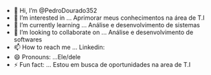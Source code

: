 - 👋 Hi, I’m @PedroDourado352
- 👀 I’m interested in ... Aprimorar meus conhecimentos na área de T.I
- 🌱 I’m currently learning ... Análise e desenvolvimento de sistemas
- 💞️ I’m looking to collaborate on ... Análise e desenvolvimento de softwares
- 📫 How to reach me ... Linkedin:
- 😄 Pronouns: ...Ele/dele
- ⚡ Fun fact: ... Estou em busca de oportunidades na area de T.I

<!---
PedroDourado352/PedroDourado352 is a ✨ special ✨ repository because its `README.md` (this file) appears on your GitHub profile.
You can click the Preview link to take a look at your changes.
--->
